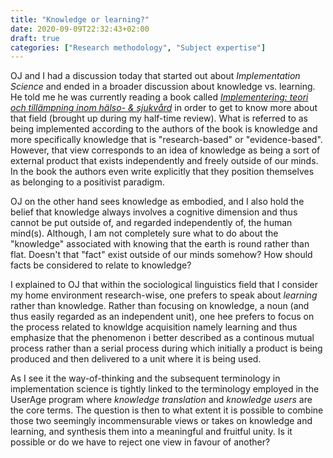 ```yaml
---
title: "Knowledge or learning?"
date: 2020-09-09T22:32:43+02:00
draft: true
categories: ["Research methodology", "Subject expertise"]
---
```


OJ and I had a discussion today that started out about *Implementation Science* and ended in a broader discussion about knowledge vs. learning. He told me he was currently reading a book called [*Implementering: teori och tillämpning inom hälso- & sjukvård*](https://web.archive.org/web/20200910205924/https://www.studentlitteratur.se/kurslitteratur/omvardnad-och-vard/forskningsmetod-och-vetenskapsteori/implementering/) in order to get to know more about that field (brought up during my half-time review). What is referred to as being implemented according to the authors of the book is knowledge and more specifically knowledge that is "research-based" or "evidence-based". However, that view corresponds to an idea of knowledge as being a sort of external product that exists independently and freely outside of our minds. In the book the authors even write explicitly that they position themselves as belonging to a positivist paradigm. 

OJ on the other hand sees knowledge as embodied, and I also hold the belief that knowledge always involves a cognitive dimension and thus cannot be put outside of, and regarded independently of, the human mind(s). Although, I am not completely sure what to do about the "knowledge" associated with knowing that the earth is round rather than flat. Doesn't that "fact" exist outside of our minds somehow? How should facts be considered to relate to knowledge? 

I explained to OJ that within the sociological linguistics field that I consider my home environment research-wise, one prefers to speak about *learning* rather than knowledge. Rather than focusing on knowledge, a noun (and thus easily regarded as an independent unit), one hee prefers to focus on the process related to knowldge acquisition namely learning and thus emphasize that the phenomenon i better described as a continous mutual process rather than a serial process during which initially a product is being produced and then delivered to a unit where it is being used. 

As I see it the way-of-thinking and the subsequent terminology in implementation science is tightly linked to the terminology employed in the UserAge program where *knowledge translation* and *knowledge users* are the core terms. The question is then to what extent it is possible to combine those two seemingly incommensurable views or takes on knowledge and learning, and synthesis them into a meaningful and fruitful unity. Is it possible or do we have to reject one view in favour of another?
